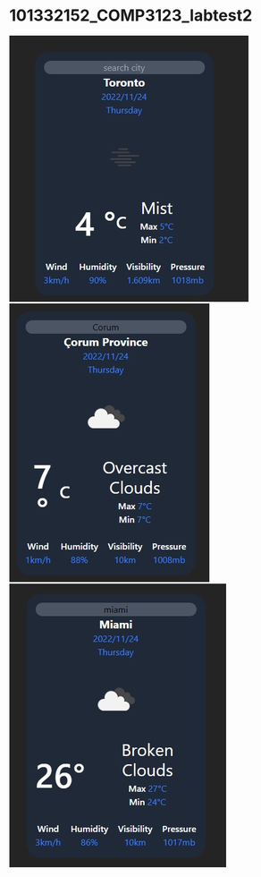 # 101332152_COMP3123_labtest2
![Alt text](./src/assets/toronto.jpg)
![Alt text](./src/assets/Corum.jpg)
![Alt text](./src/assets/miami.jpg)

